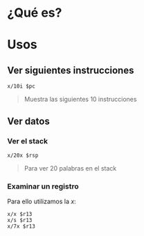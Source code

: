 # ¿Qué es?

# Usos

## Ver siguientes instrucciones

```gdb
x/10i $pc
```
> Muestra las siguientes 10 instrucciones

## Ver datos

### Ver el stack

```gdb
x/20x $rsp
```
> Para ver 20 palabras en el stack

### Examinar un registro

Para ello utilizamos la *x*:

```gdb
x/x $r13
x/s $r13
x/7x $r13
```